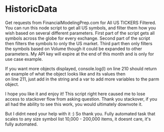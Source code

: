 # HistoricData
Get requests from FinancialModelingPrep.com for All US TICKERS Filtered. 
You can run this node script to get all US symbols, and filter them how you wish based on several different parameters.
First part of the script gets all symbols across the globe for every exchange.
Second part of the script then filters the symbols to only the US market.
Third part then only filters the symbols based on Volume though it could be expanded to other parameters. 
My API key will expire at the end of this month and is only for use case example. 

If you want more objects displayed, console.log(l) on line 210 should return an example of what the object looks like and its values then  
on line 211, just add in the string and a var to add more variables to the parm object. 

I hope you like it and enjoy it! This script right here caused me to lose access to stackover flow from asking question. Thank you stackover, if you all had the ability to see this work, you would ultimately downvote it.

But I didnt need your help with it :) So thank you. Fully automated task that scales to any size symbol list 10,000 - 200,000 items, it doesnt care, it's fully automated. 
